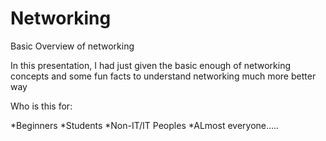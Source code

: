 # Networking
Basic Overview of networking



In this presentation, I had just given the basic enough of networking concepts and some fun facts to understand networking much more better way


Who is this for:

*Beginners
*Students
*Non-IT/IT Peoples
*ALmost everyone.....

